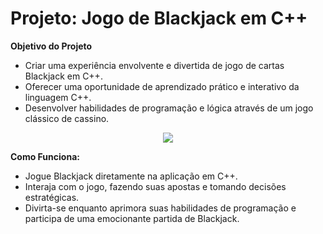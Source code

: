 
# Projeto: Jogo de Blackjack em C++

**Objetivo do Projeto**
- Criar uma experiência envolvente e divertida de jogo de cartas Blackjack em C++.
- Oferecer uma oportunidade de aprendizado prático e interativo da linguagem C++.
- Desenvolver habilidades de programação e lógica através de um jogo clássico de cassino.

<div align="center">
<img src="https://github.com/Saraiva97/jogo-black-jack-c-/assets/93497276/9eb3b426-be04-4567-9ddb-4f7dc8fd1b65"/>
</div>


**Como Funciona:**
- Jogue Blackjack diretamente na aplicação em C++.
- Interaja com o jogo, fazendo suas apostas e tomando decisões estratégicas.
- Divirta-se enquanto aprimora suas habilidades de programação e participa de uma emocionante partida de Blackjack.

